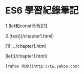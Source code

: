 # ES6 學習紀錄筆記

1.\[let和const命令\]\[1\]

2.\[test\]\(/chapter1.html\)

\[1\]: ../chapter1.html

\[let\]\(/chapter1.html\)



```
[Yahoo 奇摩](http://tw.yahoo.com)
```



